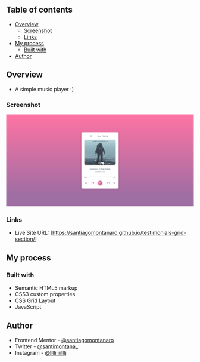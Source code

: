 ## Table of contents

- [Overview](#overview)
  - [Screenshot](#screenshot)
  - [Links](#links)
- [My process](#my-process)
  - [Built with](#built-with)
- [Author](#author)

## Overview

- A simple music player :)

### Screenshot

![DESKTOP VERSION](img/ss-desk.png)

### Links

- Live Site URL: [https://santiagomontanaro.github.io/testimonials-grid-section/]

## My process

### Built with

- Semantic HTML5 markup
- CSS3 custom properties
- CSS Grid Layout
- JavaScript

## Author

- Frontend Mentor - [@santiagomontanaro](https://www.frontendmentor.io/profile/santiagomontanaro)
- Twitter - [@santimontana_](https://twitter.com/santimontana_)
- Instagram - [@lllliiiiilllj](https://www.instagram.com/lllliiiiilllj/)
